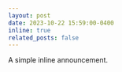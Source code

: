 ```yaml
---
layout: post
date: 2023-10-22 15:59:00-0400
inline: true
related_posts: false
---
```


A simple inline announcement.
